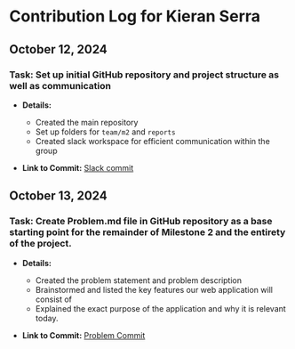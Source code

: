 # Contribution Log for Kieran Serra

## October 12, 2024

### Task: Set up initial GitHub repository and project structure as well as communication

- **Details:** 
  - Created the main repository
  - Set up folders for `team/m2` and `reports`
  - Created slack workspace for efficient communication within the group

- **Link to Commit:** [Slack commit](https://github.com/kserra1/CS326Team2/commit/fbb887eb29716258daff32c4ab99ae0e7a9d517e)


## October 13, 2024

### Task: Create Problem.md file in GitHub repository as a base starting point for the remainder of Milestone 2 and the entirety of the project.

- **Details:**
  - Created the problem statement and problem description
  - Brainstormed and listed the key features our web application will consist of
  - Explained the exact purpose of the application and why it is relevant today.

- **Link to Commit:** [Problem Commit](https://github.com/kserra1/CS326Team2/commit/2b3e06fe699464d31a1996ab2cf6b68e47108aaf)
